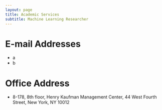 ```yaml
---
layout: page
title: Academic Services
subtitle: Machine Learning Researcher
---
```


# E-mail Addresses
* a
* b

# Office Address
* 8-178, 8th floor, Henry Kaufman Management Center, 44 West Fourth Street, New York, NY 10012
